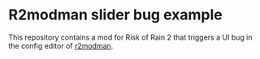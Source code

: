 # R2modman slider bug example

This repository contains a mod for Risk of Rain 2 that triggers a UI bug in the config editor of [r2modman](https://github.com/ebkr/r2modmanPlus).